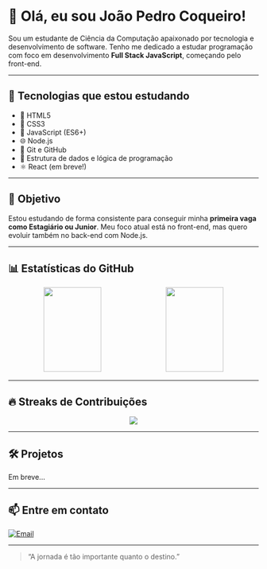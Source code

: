 # 👋 Olá, eu sou João Pedro Coqueiro!

Sou um estudante de Ciência da Computação apaixonado por tecnologia e desenvolvimento de software. Tenho me dedicado a estudar programação com foco em desenvolvimento **Full Stack JavaScript**, começando pelo front-end.

---

## 🚀 Tecnologias que estou estudando

- 📄 HTML5
- 🎨 CSS3
- 📜 JavaScript (ES6+)
- 🌐 Node.js
- 🔧 Git e GitHub
- 🧠 Estrutura de dados e lógica de programação
- ⚛️ React (em breve!)

---

## 🎯 Objetivo

Estou estudando de forma consistente para conseguir minha **primeira vaga como Estagiário ou Junior**. Meu foco atual está no front-end, mas quero evoluir também no back-end com Node.js.

---

## 📊 Estatísticas do GitHub

<p align="center">
  <img height="170em" src="https://github-readme-stats.vercel.app/api?username=jaocoqueiro&show_icons=true&theme=tokyonight&count_private=true&cache_seconds=300" width="48%" />
  <img height="170em" src="https://github-readme-stats.vercel.app/api/top-langs/?username=jaocoqueiro&layout=compact&theme=tokyonight&cache_seconds=300" width="48%" />
</p>

---

## 🔥 Streaks de Contribuições

<div align="center">
  <img src="https://streak-stats.demolab.com?user=jaocoqueiro&theme=tokyonight&date_format=j%20M%5B%20Y%5D" />
</div>

---

## 🛠️ Projetos

Em breve...

---

## 📫 Entre em contato

<!--[![LinkedIn](https://img.shields.io/badge/-LinkedIn-0A66C2?style=flat&logo=linkedin&logoColor=white)](https://www.linkedin.com/in/SEU-LINKEDIN)-->
[![Email](https://img.shields.io/badge/-Email-D14836?style=flat&logo=gmail&logoColor=white)](mailto:pbarros215@gmail.com)

---

> “A jornada é tão importante quanto o destino.”
